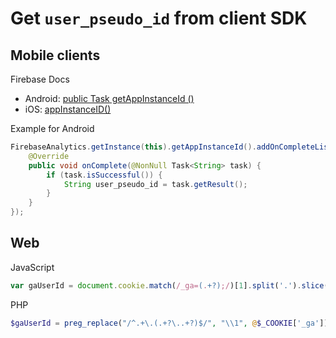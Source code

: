 # Get `user_pseudo_id` from client SDK

## Mobile clients

Firebase Docs

- Android: [public Task<String> getAppInstanceId ()](https://firebase.google.com/docs/reference/android/com/google/firebase/analytics/FirebaseAnalytics.html#getAppInstanceId())
- iOS: [appInstanceID()](https://firebase.google.com/docs/reference/swift/firebaseanalytics/api/reference/Classes/Analytics#appinstanceid)

Example for Android

```java
FirebaseAnalytics.getInstance(this).getAppInstanceId().addOnCompleteListener(new OnCompleteListener<String>() {
    @Override
    public void onComplete(@NonNull Task<String> task) {
        if (task.isSuccessful()) {
            String user_pseudo_id = task.getResult();
        }
    }
});
```

## Web

JavaScript

```javascript
var gaUserId = document.cookie.match(/_ga=(.+?);/)[1].split('.').slice(-2).join(".")
```

PHP

```php
$gaUserId = preg_replace("/^.+\.(.+?\..+?)$/", "\\1", @$_COOKIE['_ga']);
```